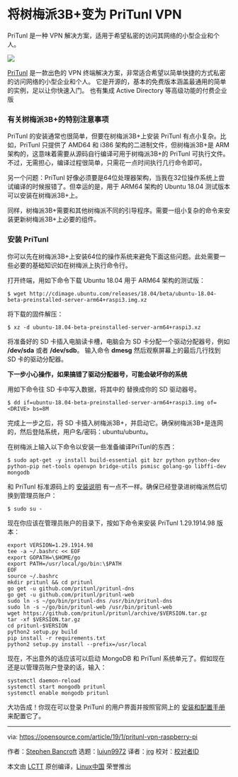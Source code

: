 [#]: collector: (lujun9972)
[#]: translator: (jrglinux)
[#]: reviewer: ( )
[#]: publisher: ( )
[#]: url: ( )
[#]: subject: (Turn a Raspberry Pi 3B+ into a PriTunl VPN)
[#]: via: (https://opensource.com/article/19/1/pritunl-vpn-raspberry-pi)
[#]: author: (Stephen Bancroft https://opensource.com/users/stevereaver)

将树梅派3B+变为 PriTunl VPN
======
PriTunl 是一种 VPN 解决方案，适用于希望私密的访问其网络的小型企业和个人。

![](https://opensource.com/sites/default/files/styles/image-full-size/public/lead-images/life-raspberrypi_0.png?itok=Kczz87J2)

[PriTunl][1] 是一款出色的 VPN 终端解决方案，非常适合希望以简单快捷的方式私密的访问网络的小型企业和个人。 它是开源的，基本的免费版本涵盖最通用的简单的实例，足以让你快速入门。 也有集成 Active Directory 等高级功能的付费企业版

### 有关树梅派3B+的特别注意事项

PriTunl 的安装通常也很简单，但要在树梅派3B+上安装 PriTunl 有点小复杂。比如，PriTunl 只提供了 AMD64 和 i386 架构的二进制文件，但树梅派3B+是 ARM 架构的，这意味着需要从源码自行编译可用于树梅派3B+的 PriTunl 可执行文件。不过，无需担心，编译过程很简单，只需花一点时间执行几行命令即可。

另一个问题：PriTunl 好像必须要是64位处理器架构，当我在32位操作系统上尝试编译的时候报错了。但幸运的是，用于 ARM64 架构的 Ubuntu 18.04 测试版本可以安装在树梅派3B+上。

同样，树梅派3B+需要和其他树梅派不同的引导程序。需要一组小复杂的命令来安装更新树梅派3B+上必要的组件。


### 安装 PriTunl

你可以先在树梅派3B+上安装64位的操作系统来避免下面这些问题。此处需要一些必要的基础知识如在树梅派上执行命令行。

打开终端，用如下命令下载 Ubuntu 18.04 用于 ARM64 架构的测试版：

```
$ wget http://cdimage.ubuntu.com/releases/18.04/beta/ubuntu-18.04-beta-preinstalled-server-arm64+raspi3.img.xz
```

将下载的固件解压：

```
$ xz -d ubuntu-18.04-beta-preinstalled-server-arm64+raspi3.xz
```

将准备好的 SD 卡插入电脑读卡槽，电脑会为 SD 卡分配一个驱动分配器号，例如 **/dev/sda** 或者 **/dev/sdb**。 输入命令 **dmesg** 然后观察屏幕上的最后几行找到 SD 卡的驱动分配器。

**下一步小心操作，如果搞错了驱动分配器号，可能会破坏你的系统**

用如下命令往 SD 卡中写入数据，将其中的 **<DRIVE>** 替换成你的 SD 驱动器号。

```
$ dd if=ubuntu-18.04-beta-preinstalled-server-arm64+raspi3.img of=<DRIVE> bs=8M
```

完成上一步之后，将 SD 卡插入树梅派3B+，并启动它。确保树梅派3B+是连网的，然后登陆系统，用户名/密码：ubuntu/ubuntu。

在树梅派上输入以下命令以安装一些准备编译PriTunl的东西：

```
$ sudo apt-get -y install build-essential git bzr python python-dev python-pip net-tools openvpn bridge-utils psmisc golang-go libffi-dev mongodb
```

和 PriTunl 标准源码上的 [安装说明][2] 有一点不一样。确保已经登录进树梅派然后切换到管理员账户：

```
$ sudo su -
```

现在你应该在管理员账户的目录下，按如下命令来安装 PriTunl 1.29.1914.98 版本：

```
export VERSION=1.29.1914.98
tee -a ~/.bashrc << EOF
export GOPATH=\$HOME/go
export PATH=/usr/local/go/bin:\$PATH
EOF
source ~/.bashrc
mkdir pritunl && cd pritunl
go get -u github.com/pritunl/pritunl-dns
go get -u github.com/pritunl/pritunl-web
sudo ln -s ~/go/bin/pritunl-dns /usr/bin/pritunl-dns
sudo ln -s ~/go/bin/pritunl-web /usr/bin/pritunl-web
wget https://github.com/pritunl/pritunl/archive/$VERSION.tar.gz
tar -xf $VERSION.tar.gz
cd pritunl-$VERSION
python2 setup.py build
pip install -r requirements.txt
python2 setup.py install --prefix=/usr/local
```

现在，不出意外的话应该可以启动 MongoDB 和 PriTunl 系统单元了。假如现在还是以管理员账户登录的话，输入：

```
systemctl daemon-reload
systemctl start mongodb pritunl
systemctl enable mongodb pritunl
```

大功告成！你现在可以登录 PriTunl 的用户界面并按照官网上的 [安装和配置手册][3] 来配置它了。

--------------------------------------------------------------------------------

via: https://opensource.com/article/19/1/pritunl-vpn-raspberry-pi

作者：[Stephen Bancroft][a]
选题：[lujun9972][b]
译者：[jrg](https://github.com/jrglinux)
校对：[校对者ID](https://github.com/校对者ID)

本文由 [LCTT](https://github.com/LCTT/TranslateProject) 原创编译，[Linux中国](https://linux.cn/) 荣誉推出

[a]: https://opensource.com/users/stevereaver
[b]: https://github.com/lujun9972
[1]: https://pritunl.com/
[2]: https://github.com/pritunl/pritunl
[3]: https://docs.pritunl.com/docs/configuration-5
